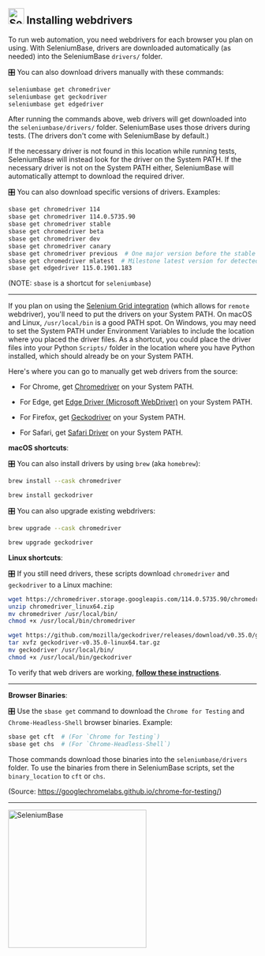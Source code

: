 <!-- SeleniumBase Docs -->

## [<img src="https://seleniumbase.github.io/img/logo6.png" title="SeleniumBase" width="32">](https://github.com/seleniumbase/SeleniumBase/) Installing webdrivers

To run web automation, you need webdrivers for each browser you plan on using.  With SeleniumBase, drivers are downloaded automatically (as needed) into the SeleniumBase `drivers/` folder.

🎛️ You can also download drivers manually with these commands:

```zsh
seleniumbase get chromedriver
seleniumbase get geckodriver
seleniumbase get edgedriver
```

After running the commands above, web drivers will get downloaded into the `seleniumbase/drivers/` folder. SeleniumBase uses those drivers during tests. (The drivers don't come with SeleniumBase by default.)

If the necessary driver is not found in this location while running tests, SeleniumBase will instead look for the driver on the System PATH. If the necessary driver is not on the System PATH either, SeleniumBase will automatically attempt to download the required driver.

🎛️ You can also download specific versions of drivers. Examples:

```zsh
sbase get chromedriver 114
sbase get chromedriver 114.0.5735.90
sbase get chromedriver stable
sbase get chromedriver beta
sbase get chromedriver dev
sbase get chromedriver canary
sbase get chromedriver previous  # One major version before the stable version
sbase get chromedriver mlatest  # Milestone latest version for detected browser
sbase get edgedriver 115.0.1901.183
```

(NOTE: `sbase` is a shortcut for `seleniumbase`)

--------

If you plan on using the [Selenium Grid integration](https://github.com/seleniumbase/SeleniumBase/blob/master/seleniumbase/utilities/selenium_grid/ReadMe.md) (which allows for ``remote`` webdriver), you'll need to put the drivers on your System PATH. On macOS and Linux, ``/usr/local/bin`` is a good PATH spot. On Windows, you may need to set the System PATH under Environment Variables to include the location where you placed the driver files. As a shortcut, you could place the driver files into your Python ``Scripts/`` folder in the location where you have Python installed, which should already be on your System PATH.

Here's where you can go to manually get web drivers from the source:

* For Chrome, get [Chromedriver](https://sites.google.com/a/chromium.org/chromedriver/downloads) on your System PATH.

* For Edge, get [Edge Driver (Microsoft WebDriver)](https://developer.microsoft.com/en-us/microsoft-edge/tools/webdriver/) on your System PATH.

* For Firefox, get [Geckodriver](https://github.com/mozilla/geckodriver/releases) on your System PATH.

* For Safari, get [Safari Driver](https://github.com/seleniumbase/SeleniumBase/blob/master/help_docs/using_safari_driver.md) on your System PATH.

**macOS shortcuts**:

🎛️ You can also install drivers by using ``brew`` (aka ``homebrew``):

```zsh
brew install --cask chromedriver

brew install geckodriver
```

🎛️ You can also upgrade existing webdrivers:

```zsh
brew upgrade --cask chromedriver

brew upgrade geckodriver
```

**Linux shortcuts**:

🎛️ If you still need drivers, these scripts download `chromedriver` and `geckodriver` to a Linux machine:

```zsh
wget https://chromedriver.storage.googleapis.com/114.0.5735.90/chromedriver_linux64.zip
unzip chromedriver_linux64.zip
mv chromedriver /usr/local/bin/
chmod +x /usr/local/bin/chromedriver
```

```zsh
wget https://github.com/mozilla/geckodriver/releases/download/v0.35.0/geckodriver-v0.35.0-linux64.tar.gz
tar xvfz geckodriver-v0.35.0-linux64.tar.gz
mv geckodriver /usr/local/bin/
chmod +x /usr/local/bin/geckodriver
```

To verify that web drivers are working, **[follow these instructions](https://github.com/seleniumbase/SeleniumBase/blob/master/help_docs/verify_webdriver.md)**.

--------

**Browser Binaries**:

🎛️ Use the `sbase get` command to download the `Chrome for Testing` and `Chrome-Headless-Shell` browser binaries. Example:

```zsh
sbase get cft  # (For `Chrome for Testing`)
sbase get chs  # (For `Chrome-Headless-Shell`)
```

Those commands download those binaries into the `seleniumbase/drivers` folder.
To use the binaries from there in SeleniumBase scripts, set the `binary_location` to `cft` or `chs`.

(Source: https://googlechromelabs.github.io/chrome-for-testing/)

--------

[<img src="https://seleniumbase.github.io/cdn/img/sb_logo_b.png" title="SeleniumBase" width="280">](https://github.com/seleniumbase/SeleniumBase)

